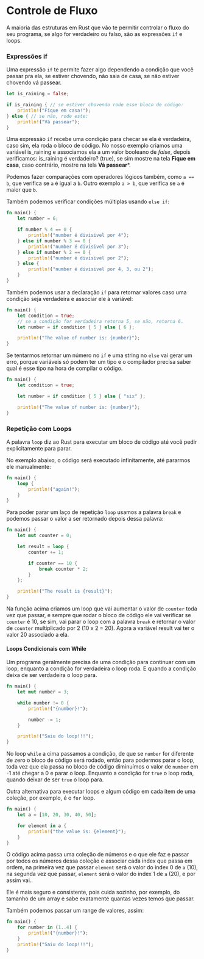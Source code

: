 # Controle de Fluxo

A maioria das estruturas em Rust que vão te permitir controlar o fluxo do seu programa, se algo for verdadeiro ou falso, são as expressões ```if``` e loops.

### Expressões if

Uma expressão ```if``` te permite fazer algo dependendo a condição que você passar pra ela, se estiver chovendo, não saia de casa, se não estiver chovendo vá passear.

```rust
let is_raining = false;

if is_raining { // se estiver chovendo rode esse bloco de código:
	println!("Fique em casa!");
} else { // se não, rode este:
	println!("Vá passear");
}
```

Uma expressão ```if``` recebe uma condição para checar se ela é verdadeira, caso sim, ela roda o bloco de código. No nosso exemplo criamos uma variável is_raining e associamos ela a um valor booleano de _false_, depois verificamos: is_raining é verdadeiro? (true), se sim mostre na tela **Fique em casa**, caso contrário, mostre na tela **Vá passear***. 

Podemos fazer comparações com operadores lógicos também, como ```a == b```, que verifica se ```a``` é igual a ```b```. Outro exemplo ```a > b```, que verifica se ```a``` é maior que ```b```.

Também podemos verificar condições múltiplas usando ```else if```: 

```rust
fn main() {
    let number = 6;

    if number % 4 == 0 {
        println!("number é divisivel por 4");
    } else if number % 3 == 0 {
        println!("number é divisivel por 3");
    } else if number % 2 == 0 {
        println!("number é divisivel por 2");
    } else {
        println!("number é divisivel por 4, 3, ou 2");
    }
}
```

Também podemos usar a declaração ```if``` para retornar valores caso uma condição seja verdadeira e associar ele à variável:

```rust
fn main() {
    let condition = true;
    // se a condição for verdadeira retorna 5, se não, retorna 6.
    let number = if condition { 5 } else { 6 }; 

    println!("The value of number is: {number}");
}
```

Se tentarmos retornar um número no ```if``` e uma string no ```else``` vai gerar um erro, porque variáveis só podem ter um tipo e o compilador precisa saber qual é esse tipo na hora de compilar o código. 

```rust
fn main() {
    let condition = true;

    let number = if condition { 5 } else { "six" };

    println!("The value of number is: {number}");
}
```


### Repetição com Loops

A palavra ```loop``` diz ao Rust para executar um bloco de código até você pedir explicitamente para parar.

No exemplo abaixo, o código será executado infinitamente, até pararmos ele manualmente:

```rust
fn main() {
    loop {
        println!("again!");
    }
}
```

Para poder parar um laço de repetição ```loop``` usamos a palavra ```break``` e podemos passar o valor a ser retornado depois dessa palavra:

```rust
fn main() {
    let mut counter = 0;

    let result = loop {
        counter += 1;

        if counter == 10 {
            break counter * 2;
        }
    };

    println!("The result is {result}");
}
```

Na função acima criamos um loop que vai aumentar o valor de ```counter``` toda vez que passar, e sempre que rodar o bloco de código ele vai verificar se ```counter``` é 10, se sim, vai parar o loop com a palavra ```break``` e retornar o valor de ```counter``` multiplicado por 2 (10 x 2 = 20). Agora a variável result vai ter o valor 20 associado a ela.

#### Loops Condicionais com While

Um programa geralmente precisa de uma condição para continuar com um loop, enquanto a condição for verdadeira o loop roda. E quando a condição deixa de ser verdadeira o loop para.

```rust
fn main() {
    let mut number = 3;

    while number != 0 {
        println!("{number}!");

        number -= 1;
    }

    println!("Saiu do loop!!!");
}
```

No loop ```while``` a cima passamos a condição, de que se ```number``` for diferente de zero o bloco de código será rodado, então para podermos parar o loop, toda vez que ela passa no bloco de código diminuímos o valor de ```number``` em -1 até chegar a 0 e parar o loop. Enquanto a condição for ```true``` o loop roda, quando deixar de ser ```true``` o loop para.

Outra alternativa para executar loops e algum código em cada item de uma coleção, por exemplo, é o ```for``` loop.

```rust
fn main() {
    let a = [10, 20, 30, 40, 50];

    for element in a {
        println!("the value is: {element}");
    }
}
```

O código acima passa uma coleção de números e o que ele faz e passar por todos os números dessa coleção e associar cada index que passa em ordem, na primeira vez que passar ```element``` será o valor do index 0 de ```a``` (10), na segunda vez que passar, ```element``` será o valor do index 1 de ```a``` (20), e por assim vai..

Ele é mais seguro e consistente, pois cuida sozinho, por exemplo, do tamanho de um array e sabe exatamente quantas vezes temos que passar. 

Também podemos passar um range de valores, assim:

```rust
fn main() {
    for number in (1..4) {
        println!("{number}!");
    }
    println!("Saiu do loop!!!");
}
```

